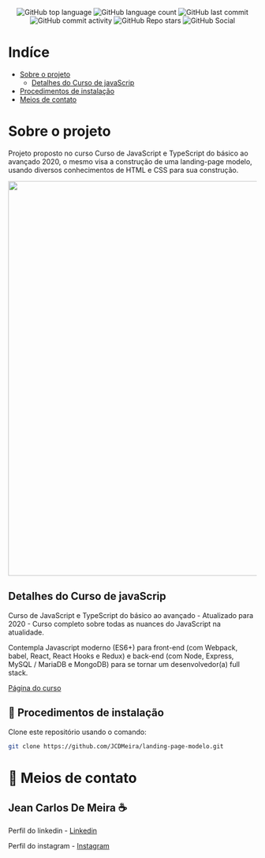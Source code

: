 <!-- <p  align="center"><img src="./apresentacao/logo.jpg" align="center"></img></p> -->

<p align="center">
<img alt="GitHub top language" src="https://img.shields.io/github/languages/top/JCDMeira/landing-page-modelo">
<img alt="GitHub language count" src="https://img.shields.io/github/languages/count/JCDMeira/landing-page-modelo">
<img alt="GitHub last commit" src="https://img.shields.io/github/last-commit/JCDMeira/landing-page-modelo">
<img alt="GitHub commit activity" src="https://img.shields.io/github/commit-activity/m/JCDMeira/landing-page-modelo">
<img alt="GitHub Repo stars" src="https://img.shields.io/github/stars/JCDMeira/landing-page-modelo?style=social">  <image alt="GitHub Social"  
  src="https://img.shields.io/github/watchers/JCDMeira/landing-page-modelo?style=social" 
  />
</p>

# Indíce 

- [Sobre o projeto](#id01)
  - [Detalhes do Curso de javaScrip](#id02)
- [Procedimentos de instalação](#id03)
- [Meios de contato](#id06)

# Sobre o projeto <a name="id01"></a>

Projeto proposto no curso Curso de JavaScript e TypeScript do básico ao avançado 2020, o mesmo visa a construção de uma landing-page modelo, usando diversos conhecimentos de HTML e CSS para sua construção.

<p align="center">
<img src="./assets/img/site.gif" width="800"  />
</p>

## Detalhes do Curso de javaScrip <a name="id02"></a>

Curso de JavaScript e TypeScript do básico ao avançado - Atualizado para 2020 -  Curso  completo sobre todas as nuances do JavaScript na atualidade.

Contempla Javascript moderno (ES6+) para front-end (com Webpack, babel, React, React Hooks e Redux) e back-end (com Node, Express, MySQL / MariaDB e MongoDB) para se tornar um desenvolvedor(a) full stack.

[Página do curso](https://www.udemy.com/course/curso-de-javascript-moderno-do-basico-ao-avancado/)

## 📝 Procedimentos de instalação <a name="id03"></a>

Clone este repositório usando o comando:
```bash
git clone https://github.com/JCDMeira/landing-page-modelo.git
``` 

# :iphone: Meios de contato <a name="id06"></a>
## Jean Carlos De Meira :coffee:

Perfil do linkedin - [Linkedin](https://www.linkedin.com/in/jean-carlos-de-meira-00593816a/)

Perfil do instagram - [Instagram](https://www.instagram.com/jean.meira10/?hl=pt-br)